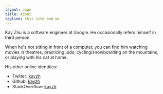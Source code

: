 ```yaml
---
layout: page
title: About
tagline: this site and me
---
```


Kay Zhu is a software engineer at Google. He occasionally refers himself in third
person.


When he's not sitting in front of a computer, you can find him watching movies
in theatres, practicing judo, cycling/snowboarding on the mountains, or playing
with his cat at home.


His other online identities:
* Twitter: [kayzh](http://twitter.com/kayzh)
* Github: [kayzh](https://github.com/kayzh)
* StackOverflow: [kayzh](http://stackoverflow.com/users/853611/kay-zhu)
